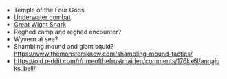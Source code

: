 - Temple of the Four Gods
- [Underwater combat](https://rpgbot.net/dnd5/how-to-play/underwater-combat/)
- [Great Wight Shark](https://i.pinimg.com/originals/97/83/f9/9783f9319396976f0717f284d6e62eaf.jpg)
- Reghed camp and reghed encounter?
- Wyvern at sea?
- Shambling mound and giant squid? https://www.themonstersknow.com/shambling-mound-tactics/
- https://old.reddit.com/r/rimeofthefrostmaiden/comments/176kx6l/angajuks_bell/




